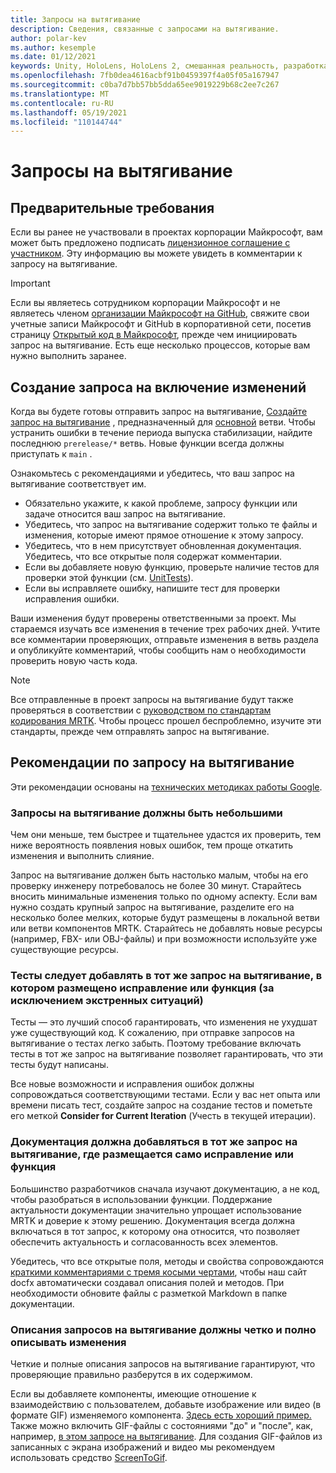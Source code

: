 ```yaml
---
title: Запросы на вытягивание
description: Сведения, связанные с запросами на вытягивание.
author: polar-kev
ms.author: kesemple
ms.date: 01/12/2021
keywords: Unity, HoloLens, HoloLens 2, смешанная реальность, разработка, MRTK, запрос на вытягивание
ms.openlocfilehash: 7fb0dea4616acbf91b0459397f4a05f05a167947
ms.sourcegitcommit: c0ba7d7bb57bb5dda65ee9019229b68c2ee7c267
ms.translationtype: MT
ms.contentlocale: ru-RU
ms.lasthandoff: 05/19/2021
ms.locfileid: "110144744"
---
```

# <a name="pull-requests"></a>Запросы на вытягивание

## <a name="prerequisites"></a>Предварительные требования

Если вы ранее не участвовали в проектах корпорации Майкрософт, вам может быть предложено подписать [лицензионное соглашение с участником](https://cla.microsoft.com/).
Эту информацию вы можете увидеть в комментарии к запросу на вытягивание.

> [!IMPORTANT]
> Если вы являетесь сотрудником корпорации Майкрософт и не являетесь членом [организации Майкрософт на GitHub](https://github.com/Microsoft), свяжите свои учетные записи Майкрософт и GitHub в корпоративной сети, посетив страницу [Открытый код в Майкрософт](https://opensource.microsoft.com/), прежде чем инициировать запрос на вытягивание. Есть еще несколько процессов, которые вам нужно выполнить заранее.

## <a name="creating-a-pull-request"></a>Создание запроса на включение изменений

Когда вы будете готовы отправить запрос на вытягивание, [Создайте запрос на вытягивание](https://github.com/microsoft/MixedRealityToolkit-Unity/compare/main...main?expand=1) , предназначенный для [основной](https://github.com/microsoft/mixedrealitytoolkit-unity/tree/main) ветви. Чтобы устранить ошибки в течение периода выпуска стабилизации, найдите последнюю `prerelease/*` ветвь. Новые функции всегда должны приступать к `main` .

Ознакомьтесь с рекомендациями и убедитесь, что ваш запрос на вытягивание соответствует им.

* Обязательно укажите, к какой проблеме, запросу функции или задаче относится ваш запрос на вытягивание.
* Убедитесь, что запрос на вытягивание содержит только те файлы и изменения, которые имеют прямое отношение к этому запросу.
* Убедитесь, что в нем присутствует обновленная документация. Убедитесь, что все открытые поля содержат комментарии.
* Если вы добавляете новую функцию, проверьте наличие тестов для проверки этой функции (см. [UnitTests](../contributing/unit-tests.md)).
* Если вы исправляете ошибку, напишите тест для проверки исправления ошибки.

Ваши изменения будут проверены ответственными за проект. Мы стараемся изучать все изменения в течение трех рабочих дней. Учтите все комментарии проверяющих, отправьте изменения в ветвь раздела и опубликуйте комментарий, чтобы сообщить нам о необходимости проверить новую часть кода.

> [!NOTE]
> Все отправленные в проект запросы на вытягивание будут также проверяться в соответствии с [руководством по стандартам кодирования MRTK](../contributing/coding-guidelines.md). Чтобы процесс прошел беспроблемно, изучите эти стандарты, прежде чем отправлять запрос на вытягивание.

## <a name="pull-request-guidelines"></a>Рекомендации по запросу на вытягивание

Эти рекомендации основаны на [технических методиках работы Google](https://google.github.io/eng-practices/review/developer/small-cls.html).

### <a name="keep-pull-requests-small"></a>Запросы на вытягивание должны быть небольшими

Чем они меньше, тем быстрее и тщательнее удастся их проверить, тем ниже вероятность появления новых ошибок, тем проще откатить изменения и выполнить слияние.

Запрос на вытягивание должен быть настолько малым, чтобы на его проверку инженеру потребовалось не более 30 минут. Старайтесь вносить минимальные изменения только по одному аспекту. Если вам нужно создать крупный запрос на вытягивание, разделите его на несколько более мелких, которые будут размещены в локальной ветви или ветви компонентов MRTK. Старайтесь не добавлять новые ресурсы (например, FBX- или OBJ-файлы) и при возможности используйте уже существующие ресурсы.

### <a name="tests-should-be-added-in-the-same-pr-as-your-fix--feature-except-for-emergencies"></a>Тесты следует добавлять в тот же запрос на вытягивание, в котором размещено исправление или функция (за исключением экстренных ситуаций)

Тесты — это лучший способ гарантировать, что изменения не ухудшат уже существующий код. К сожалению, при отправке запросов на вытягивание о тестах легко забыть. Поэтому требование включать тесты в тот же запрос на вытягивание позволяет гарантировать, что эти тесты будут написаны.

Все новые возможности и исправления ошибок должны сопровождаться соответствующими тестами. Если у вас нет опыта или времени писать тест, создайте запрос на создание тестов и пометьте его меткой **Consider for Current Iteration** (Учесть в текущей итерации).

### <a name="documentation-should-be-added-in-the-same-pull-request-as-a-fix--feature"></a>Документация должна добавляться в тот же запрос на вытягивание, где размещается само исправление или функция

Большинство разработчиков сначала изучают документацию, а не код, чтобы разобраться в использовании функции. Поддержание актуальности документации значительно упрощает использование MRTK и доверие к этому решению.  Документация всегда должна включаться в тот запрос, к которому она относится, что позволяет обеспечить актуальность и согласованность всех элементов.

Убедитесь, что все открытые поля, методы и свойства сопровождаются [краткими комментариями с тремя косыми чертами](https://dotnet.github.io/docfx/spec/triple_slash_comments_spec.html), чтобы наш сайт docfx автоматически создавал описания полей и методов. При необходимости обновите файлы с разметкой Markdown в папке документации.

### <a name="pull-request-descriptions-should-clearly-and-completely-describe-changes"></a>Описания запросов на вытягивание должны четко и полно описывать изменения

Четкие и полные описания запросов на вытягивание гарантируют, что проверяющие правильно разберутся в их содержимом.

Если вы добавляете компоненты, имеющие отношение к взаимодействию с пользователем, добавьте изображение или видео (в формате GIF) изменяемого компонента. [Здесь есть хороший пример.](https://github.com/microsoft/MixedRealityToolkit-Unity/pull/4532) Также можно включить GIF-файлы с состояниями "до" и "после", как, например, [в этом запросе на вытягивание](https://github.com/microsoft/MixedRealityToolkit-Unity/pull/5896). Для создания GIF-файлов из записанных с экрана изображений и видео мы рекомендуем использовать средство [ScreenToGif](https://www.screentogif.com/).
